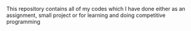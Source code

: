 This repository contains all of my codes which I have done either as an assignment, small project or for learning and doing competitive programming
